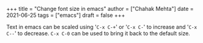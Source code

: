 +++
title = "Change font size in emacs"
author = ["Chahak Mehta"]
date = 2021-06-25
tags = ["emacs"]
draft = false
+++

Text in emacs can be scaled using '`C-x C-+`' or '`C-x C-`' to increase and '`C-x C--`' to decrease. `C-x C-0` can be used to bring it back to the default size.
